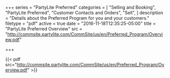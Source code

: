 +++
series = "PartyLite Preferred"
categories = [
  "Selling and Booking",
  "PartyLite Preferred",
  "Customer Contacts and Orders",
  "Sell",
]
description = "Details about the Preferred Program for you and your customers."
filetype = "pdf"
active = true
date = "2016-11-18T12:35:25-05:00"
title = "PartyLite Preferred Overview"
src = "http://commsite.partylite.com/CommSite/us/en/Preferred_Program/Overview.pdf"

+++

{{< pdf src="http://commsite.partylite.com/CommSite/us/en/Preferred_Program/Overview.pdf" >}}
